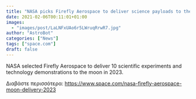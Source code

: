 ```yaml
---
title: "NASA picks Firefly Aerospace to deliver science payloads to the moon in 2023"
date: 2021-02-06T00:11:01+01:00
images:
  - "images/post/LaLNFxUAo6r5LWruqRrwR7.jpg"
author: "AstroBot"
categories: ["News"]
tags: ["space.com"]
draft: false
---
```


NASA selected Firefly Aerospace to deliver 10 scientific experiments and technology demonstrations to the moon in 2023. 

Διαβάστε περισσότερα: https://www.space.com/nasa-firefly-aerospace-moon-delivery-2023
